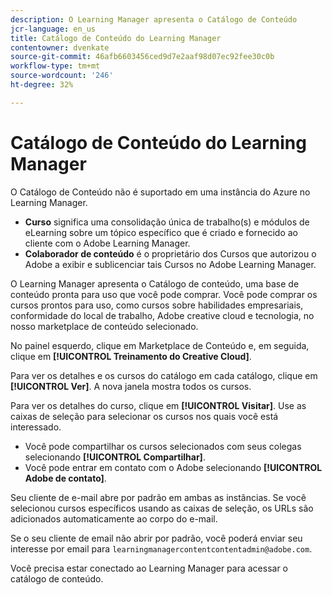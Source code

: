 ```yaml
---
description: O Learning Manager apresenta o Catálogo de Conteúdo
jcr-language: en_us
title: Catálogo de Conteúdo do Learning Manager
contentowner: dvenkate
source-git-commit: 46afb6603456ced9d7e2aaf98d07ec92fee30c0b
workflow-type: tm+mt
source-wordcount: '246'
ht-degree: 32%

---
```




# Catálogo de Conteúdo do Learning Manager

<!--Learning Manager introduces Content Catalog-->

O Catálogo de Conteúdo não é suportado em uma instância do Azure no Learning Manager.

* **Curso** significa uma consolidação única de trabalho(s) e módulos de eLearning sobre um tópico específico que é criado e fornecido ao cliente com o Adobe Learning Manager.
* **Colaborador de conteúdo** é o proprietário dos Cursos que autorizou o Adobe a exibir e sublicenciar tais Cursos no Adobe Learning Manager.

O Learning Manager apresenta o Catálogo de conteúdo, uma base de conteúdo pronta para uso que você pode comprar. Você pode comprar os cursos prontos para uso, como cursos sobre habilidades empresariais, conformidade do local de trabalho, Adobe creative cloud e tecnologia, no nosso marketplace de conteúdo selecionado.

No painel esquerdo, clique em Marketplace de Conteúdo e, em seguida, clique em **[!UICONTROL Treinamento do Creative Cloud]**.

<!--![](assets/content-catalog.png)-->

Para ver os detalhes e os cursos do catálogo em cada catálogo, clique em **[!UICONTROL Ver]**. A nova janela mostra todos os cursos.

<!--![](assets/course-details.png)-->

Para ver os detalhes do curso, clique em **[!UICONTROL Visitar]**. Use as caixas de seleção para selecionar os cursos nos quais você está interessado.

* Você pode compartilhar os cursos selecionados com seus colegas selecionando  **[!UICONTROL Compartilhar]**.
* Você pode entrar em contato com o Adobe selecionando  **[!UICONTROL Adobe de contato]**.

<!--![](assets/course-details.png)-->

Seu cliente de e-mail abre por padrão em ambas as instâncias. Se você selecionou cursos específicos usando as caixas de seleção, os URLs são adicionados automaticamente ao corpo do e-mail.

Se o seu cliente de email não abrir por padrão, você poderá enviar seu interesse por email para `learningmanagercontentcontentadmin@adobe.com`.

Você precisa estar conectado ao Learning Manager para acessar o catálogo de conteúdo.
